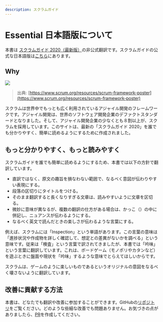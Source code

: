 ```yaml
---
description: スクラムガイド
---
```


# Essential 日本語版について

本書は [スクラムガイド 2020（最新版）](https://scrumguides.org/scrum-guide.html)の非公式翻訳です。スクラムガイドの公式な日本語版は[こちら](https://scrumguides.org/docs/scrumguide/v2020/2020-Scrum-Guide-Japanese.pdf)にあります。

## Why

![](https://user-images.githubusercontent.com/1475839/154071568-ac759c9f-a8da-4c71-bc5b-13ce4e3df87c.png)

> 出典: [https://www.scrum.org/resources/scrum-framework-poster](https://www.scrum.org/resources/scrum-framework-poster)

スクラムは世界中でもっとも広く利用されているアジャイル開発のフレームワークです。アジャイル開発は、世界のソフトウェア開発企業のデファクトスタンダードとなりました。そして、アジャイル開発企業の少なくとも８割以上が、スクラムを採用しています。このサイトは、最新の「スクラムガイド 2020」を誰でも分かりやすく、簡単に読めるようにするために作成されました。

## もっと分かりやすく、もっと読みやすく

スクラムガイドを誰でも簡単に読めるようにするため、本書では以下の方針で翻訳しています。

* 直訳ではなく、原文の趣旨を損なわない範囲で、なるべく意図が伝わりやすい表現にする。
* 段落の区切りにタイトルをつける。
* そのまま翻訳すると長くなりすぎる文章は、読みやすいように文章を区切る。
* 微妙に意味が異なるが、複数の翻訳の仕方がある場合は、かっこ（）の中に併記し、ニュアンスが伝わるようにする。
* なるべく英文で読んだときの楽しさが伝わるような言葉にする。

例えば、スクラムには「Inspection」という単語があります。この言葉の意味は「進捗状況や作成物を詳しく確認して、想定との差異がないかを調べる」という意味です。従来は「検査」という言葉で訳されてきましたが、本書では「吟味」という言葉に翻訳しています。これは、ボードゲーム（モノポリやカタンなど）を遊ぶときに盤面や現状を「吟味」するような意味でとらえてほしいからです。

スクラムは、ゲームのように楽しいものであるというオリジナルの意図をなるべく壊さないように翻訳しています。

## 改善に貢献する方法

本書は、どなたでも翻訳や改善に参加することができます。GitHubの[リポジトリ](https://github.com/yohamta/scrumguide-translation-jp)をご覧ください。どのような些細な改善でも問題ありません。お気づきの点がありましたら、[PR](https://github.com/yohamta/scrumguide-translation-jp/pulls)を作成してください。
